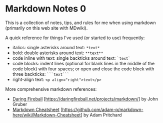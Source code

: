 # Markdown Notes 0

This is a collection of notes, tips, and rules for me when using markdown (primarily on this web site with MDwiki).

A quick reference for things I've used (or started to use) frequently:

 * italics: single asterisks around text: `*text*`
 * bold: double asterisks around text: `**text**`
 * code inline with text: single backticks around text: `` `text` ``
 * code blocks: indent lines (optional for blank lines in the middle of the code block) with four spaces; or open and close the code block with three backticks: ```` ```text``` ````
 * right-align text: `<p align="right">text</p>`
 
More comprehensive markdown references:

 * <a href="https://daringfireball.net/projects/markdown/" target="_blank">Daring Fireball</a> [<a href="https://daringfireball.net/projects/markdown/" target="_blank">https://<span></span>daringfireball.<span></span>net/projects/markdown/</a>] by John Gruber
 * <a href="https://github.com/adam-p/markdown-here/wiki/Markdown-Cheatsheet" target="_blank">Markdown Cheatsheet</a> [<a href="https://github.com/adam-p/markdown-here/wiki/Markdown-Cheatsheet" target="_blank">https://<span></span>github.<span></span>com/adam-p/markdown-here/wiki/Markdown-Cheatsheet</a>] by Adam Pritchard
